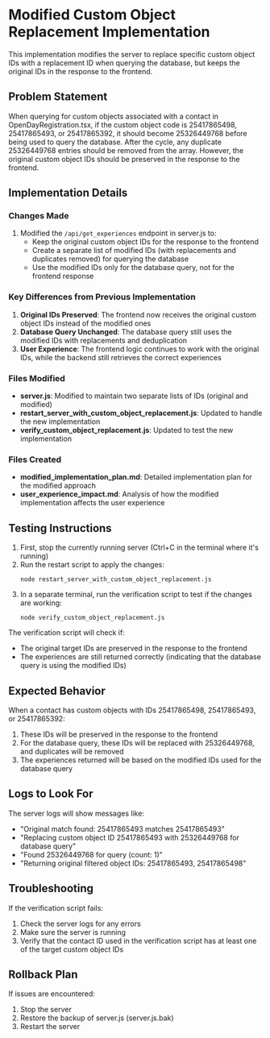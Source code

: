 # Modified Custom Object Replacement Implementation

This implementation modifies the server to replace specific custom object IDs with a replacement ID when querying the database, but keeps the original IDs in the response to the frontend.

## Problem Statement

When querying for custom objects associated with a contact in OpenDayRegistration.tsx, if the custom object code is 25417865498, 25417865493, or 25417865392, it should become 25326449768 before being used to query the database. After the cycle, any duplicate 25326449768 entries should be removed from the array. However, the original custom object IDs should be preserved in the response to the frontend.

## Implementation Details

### Changes Made

1. Modified the `/api/get_experiences` endpoint in server.js to:
   - Keep the original custom object IDs for the response to the frontend
   - Create a separate list of modified IDs (with replacements and duplicates removed) for querying the database
   - Use the modified IDs only for the database query, not for the frontend response

### Key Differences from Previous Implementation

1. **Original IDs Preserved**: The frontend now receives the original custom object IDs instead of the modified ones
2. **Database Query Unchanged**: The database query still uses the modified IDs with replacements and deduplication
3. **User Experience**: The frontend logic continues to work with the original IDs, while the backend still retrieves the correct experiences

### Files Modified

- **server.js**: Modified to maintain two separate lists of IDs (original and modified)
- **restart_server_with_custom_object_replacement.js**: Updated to handle the new implementation
- **verify_custom_object_replacement.js**: Updated to test the new implementation

### Files Created

- **modified_implementation_plan.md**: Detailed implementation plan for the modified approach
- **user_experience_impact.md**: Analysis of how the modified implementation affects the user experience

## Testing Instructions

1. First, stop the currently running server (Ctrl+C in the terminal where it's running)
2. Run the restart script to apply the changes:
   ```
   node restart_server_with_custom_object_replacement.js
   ```
3. In a separate terminal, run the verification script to test if the changes are working:
   ```
   node verify_custom_object_replacement.js
   ```

The verification script will check if:
- The original target IDs are preserved in the response to the frontend
- The experiences are still returned correctly (indicating that the database query is using the modified IDs)

## Expected Behavior

When a contact has custom objects with IDs 25417865498, 25417865493, or 25417865392:
1. These IDs will be preserved in the response to the frontend
2. For the database query, these IDs will be replaced with 25326449768, and duplicates will be removed
3. The experiences returned will be based on the modified IDs used for the database query

## Logs to Look For

The server logs will show messages like:
- "Original match found: 25417865493 matches 25417865493"
- "Replacing custom object ID 25417865493 with 25326449768 for database query"
- "Found 25326449768 for query (count: 1)"
- "Returning original filtered object IDs: 25417865493, 25417865498"

## Troubleshooting

If the verification script fails:
1. Check the server logs for any errors
2. Make sure the server is running
3. Verify that the contact ID used in the verification script has at least one of the target custom object IDs

## Rollback Plan

If issues are encountered:
1. Stop the server
2. Restore the backup of server.js (server.js.bak)
3. Restart the server